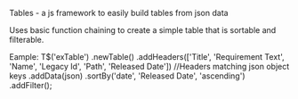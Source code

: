 Tables - a js framework to easily build tables from json data

Uses basic function chaining to create a simple table that is sortable and filterable.

Eample: 
T$('exTable')
    .newTable()
    .addHeaders(['Title', 'Requirement Text', 'Name', 'Legacy Id', 'Path', 'Released Date'])  //Headers matching json object keys
    .addData(json)
    .sortBy('date', 'Released Date', 'ascending')
    .addFilter();
